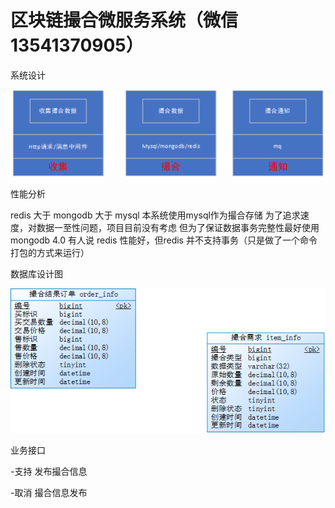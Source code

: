 # 区块链撮合微服务系统（微信 13541370905）

系统设计

![系统设计](images/20180805144533.png)

性能分析

redis 大于 mongodb  大于 mysql  本系统使用mysql作为撮合存储
为了追求速度，对数据一至性问题，项目目前没有考虑
但为了保证数据事务完整性最好使用mongodb 4.0
有人说 redis 性能好，但redis 并不支持事务（只是做了一个命令打包的方式来运行）

数据库设计图

![数据库设计图](images/database.png)

业务接口

-支持 发布撮合信息

-取消 撮合信息发布
